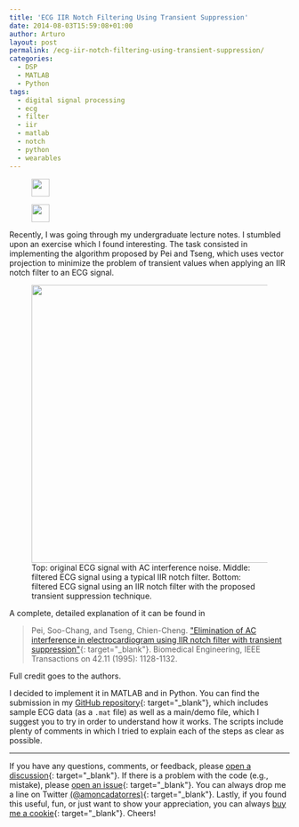 ```yaml
---
title: 'ECG IIR Notch Filtering Using Transient Suppression'
date: 2014-08-03T15:59:08+01:00
author: Arturo
layout: post
permalink: /ecg-iir-notch-filtering-using-transient-suppression/
categories:
  - DSP
  - MATLAB
  - Python
tags:
  - digital signal processing
  - ecg
  - filter
  - iir
  - matlab
  - notch
  - python
  - wearables
---
```

<figure class="alignleft">
	<img width="32" src="../multimedia/icons/python.png"/>
</figure>
<figure class="alignleft">
	<img width="32" src="../multimedia/icons/matlab.png"/>
</figure>

Recently, I was going through my undergraduate lecture notes. I stumbled upon an exercise which I found interesting. The task consisted in implementing the algorithm proposed by Pei and Tseng, which uses vector projection to minimize the problem of transient values when applying an IIR notch filter to an ECG signal.

<figure class="aligncenter">
	<img width="500" src="../multimedia/images/ecg_transient_suppression.png"/>
  <figcaption>Top: original ECG signal with AC interference noise. Middle: filtered ECG signal using a typical IIR notch filter. Bottom: filtered ECG signal using an IIR notch filter with the proposed transient suppression technique.</figcaption>
</figure>

<!--more-->

A complete, detailed explanation of it can be found in

> Pei, Soo-Chang, and Tseng, Chien-Cheng. ["Elimination of AC interference in electrocardiogram using IIR notch filter with transient suppression"](http://ieeexplore.ieee.org/xpl/articleDetails.jsp?tp=&arnumber=469385){: target="_blank"}. Biomedical Engineering, IEEE Transactions on 42.11 (1995): 1128-1132.

Full credit goes to the authors.

I decided to implement it in MATLAB and in Python. You can find the submission in my [GitHub repository](https://github.com/arturomoncadatorres/ecg-transient-suppression){: target="_blank"}, which includes sample ECG data (as a `.mat` file) as well as a main/demo file, which I suggest you to try in order to understand how it works. The scripts include plenty of comments in which I tried to explain each of the steps as clear as possible.

----------
If you have any questions, comments, or feedback, please [open a discussion](https://github.com/arturomoncadatorres/ecg-transient-suppression/discussions){: target="_blank"}. If there is a problem with the code (e.g., mistake), please [open an issue](https://github.com/arturomoncadatorres/ecg-transient-suppression/issues){: target="_blank"}. You can always drop me a line on Twitter [(@amoncadatorres)](https://twitter.com/amoncadatorres){: target="_blank"}. Lastly, if you found this useful, fun, or just want to show your appreciation, you can always [buy me a cookie](https://www.buymeacoffee.com/amoncadatorres){: target="_blank"}. Cheers!
